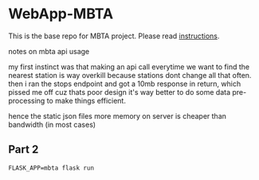 # WebApp-MBTA

This is the base repo for MBTA project. Please read [instructions](instructions.md).

notes on mbta api usage

my first instinct was that making an api call everytime we want to find the nearest station is way overkill because stations dont change all that often.
then i ran the stops endpoint and got a 10mb response in return, which pissed me off cuz thats poor design
it's way better to do some data pre-processing to make things efficient.

hence the static json files
more memory on server is cheaper than bandwidth (in most cases)

## Part 2

`FLASK_APP=mbta flask run`

